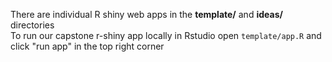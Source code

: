 There are individual R shiny web apps in the <b>template/</b> and <b>ideas/</b> directories</br>
To run our capstone r-shiny app locally in Rstudio open ```template/app.R``` and click "run app" in the top right corner


